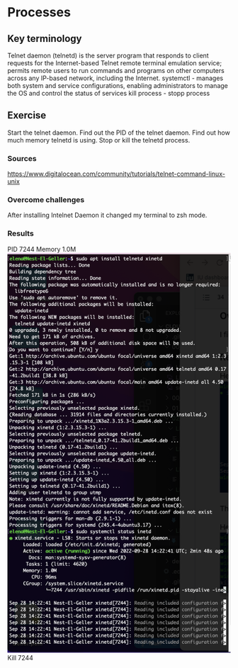 # Processes


## Key terminology
Telnet daemon (telnetd) is the server program that responds to client requests for the Internet-based Telnet remote terminal emulation service; permits remote users to run commands and programs on other computers across any IP-based network, including the Internet. 
systemctl - manages both system and service configurations, enabling administrators to manage the OS and control the status of services
kill process - stopp process 

## Exercise
Start the telnet daemon.
Find out the PID of the telnet daemon.
Find out how much memory telnetd is using.
Stop or kill the telnetd process.


### Sources
https://www.digitalocean.com/community/tutorials/telnet-command-linux-unix




### Overcome challenges
After installing Intelnet Daemon it changed my terminal to zsh mode.

### Results
PID 7244
Memory 1.0M
![Screenshot](https://github.com/Techgrounds-Cloud-9/cloud-9-elenageller/blob/main/00_includes/LNX-06.png)
Kill 7244
